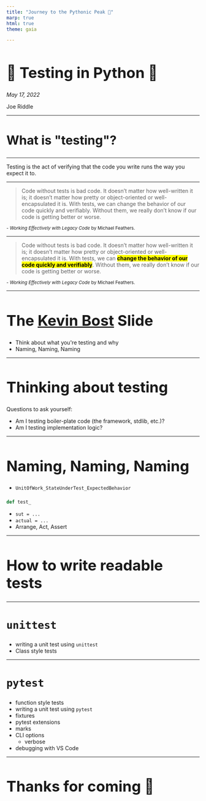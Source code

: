 ```yaml
---
title: "Journey to the Pythonic Peak 🗻"
marp: true
html: true
theme: gaia

---
```

<style>
p, pre {
    margin-top: 8px !important;
}
</style>
<style scoped>
h1 {
    font-size: 2.4rem;
}
h2 {
    font-size: 2rem;
}
</style>

<!-- _class: lead -->
# 🧪 Testing in Python 🐍

_May 17, 2022_

Joe Riddle

---

<!-- _class: lead -->
## What is "testing"?

<!-- Ask audience "What does 'testing' mean to you?" -->

---

<!-- _class: lead -->
Testing is the act of verifying that the code you write runs the way you expect it to.

---

<!-- _class: lead -->
> Code without tests is bad code. It doesn’t matter how well-written it is; it doesn’t matter how pretty or object-oriented or well-encapsulated it is. With tests, we can change the behavior of our code quickly and verifiably. Without them, we really don’t know if our code is getting better or worse.

<small>  - _Working Effectively with Legacy Code_ by Michael Feathers.</small>

---

<!-- _class: lead -->
> Code without tests is bad code. It doesn’t matter how well-written it is; it doesn’t matter how pretty or object-oriented or well-encapsulated it is. With tests, we can <mark>**change the behavior of our code quickly and verifiably**</mark>. Without them, we really don’t know if our code is getting better or worse.

<small>  - _Working Effectively with Legacy Code_ by Michael Feathers.</small>

---

# The **[Kevin Bost](https://github.com/Keboo)** Slide
  - Think about what you're testing and why
  - Naming, Naming, Naming

---

# Thinking about testing
Questions to ask yourself:
- Am I testing boiler-plate code (the framework, stdlib, etc.)?
- Am I testing implementation logic?

---

# Naming, Naming, Naming
- `UnitOfWork_StateUnderTest_ExpectedBehavior`

```python
def test_

```

- `sut = ...`
- `actual = ...`
- Arrange, Act, Assert

---

# How to write readable tests

---

## `unittest`
- writing a unit test using `unittest`
- Class style tests

---

## `pytest`
- function style tests
- writing a unit test using `pytest`
- fixtures
- pytest extensions
- marks
- CLI options
  - verbose
- debugging with VS Code

---

<style scoped>
h1 {
    font-size: 2.4rem;
}
</style>

<!-- _class: lead -->
# Thanks for coming 👋
